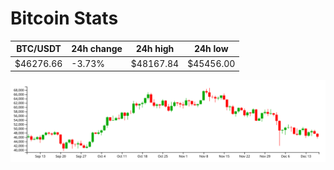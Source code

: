 # Bitcoin Stats

BTC/USDT|24h change|24h high|24h low|
|---|---|---|---|
|$46276.66|-3.73%|$48167.84|$45456.00|

<img src="./chart.svg">
